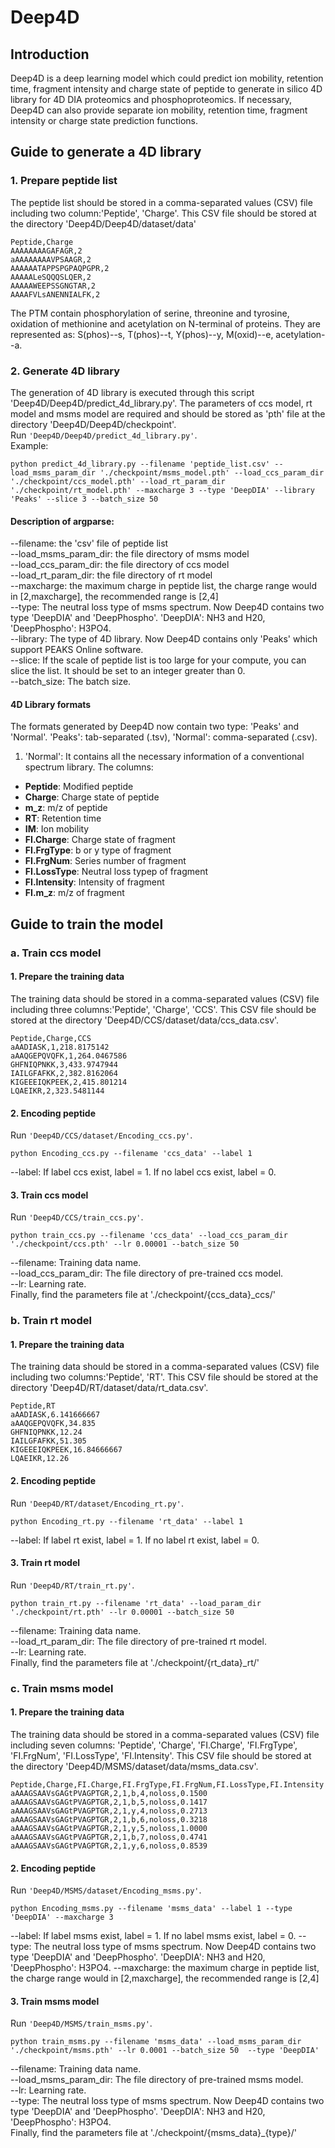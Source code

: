 # Deep4D
## Introduction
Deep4D is a deep learning model which could predict ion mobility, retention time, fragment intensity and charge state of peptide to generate in silico 4D library for 4D DIA proteomics and phosphoproteomics.
If necessary, Deep4D can also provide separate ion mobility, retention time, fragment intensity or charge state prediction functions.
## Guide to generate a 4D library 
### 1. Prepare peptide list
The peptide list should be stored in a comma-separated values (CSV) file including two column:'Peptide', 'Charge'. This CSV file should be stored at the directory 'Deep4D/Deep4D/dataset/data'
```
Peptide,Charge
AAAAAAAAGAFAGR,2
aAAAAAAAAVPSAAGR,2
AAAAAATAPPSPGPAQPGPR,2
AAAAALeSQQQSLQER,2
AAAAAWEEPSSGNGTAR,2
AAAAFVLsANENNIALFK,2
```
The PTM contain phosphorylation of serine, threonine and tyrosine, oxidation of methionine and acetylation on N-terminal of proteins. They are represented as: S(phos)--s, T(phos)--t, Y(phos)--y, M(oxid)--e, acetylation--a.

### 2. Generate 4D library
The generation of 4D library is executed through this script 'Deep4D/Deep4D/predict_4d_library.py'. The parameters of ccs model, rt model and msms model are required and should be stored as 'pth' file at the directory 'Deep4D/Deep4D/checkpoint'.   
Run `'Deep4D/Deep4D/predict_4d_library.py'`.  
Example:
```
python predict_4d_library.py --filename 'peptide_list.csv' --load_msms_param_dir './checkpoint/msms_model.pth' --load_ccs_param_dir './checkpoint/ccs_model.pth' --load_rt_param_dir './checkpoint/rt_model.pth' --maxcharge 3 --type 'DeepDIA' --library 'Peaks' --slice 3 --batch_size 50 
```
#### Description of argparse:  
--filename: the 'csv' file of peptide list  
--load_msms_param_dir: the file directory of msms model  
--load_ccs_param_dir: the file directory of ccs model  
--load_rt_param_dir: the file directory of rt model  
--maxcharge: the maximum charge in peptide list, the charge range would in [2,maxcharge], the recommended range is [2,4]  
--type: The neutral loss type of msms spectrum. Now Deep4D contains two type 'DeepDIA' and 'DeepPhospho'. 'DeepDIA': NH3 and H20, 'DeepPhospho': H3PO4.  
--library: The type of 4D library. Now Deep4D contains only 'Peaks' which support PEAKS Online software.    
--slice: If the scale of  peptide list is too large for your compute, you can slice the list. It should be set to an integer greater than 0.  
--batch_size: The batch size.  
#### 4D Library formats
The formats generated by Deep4D now contain two type: 'Peaks' and 'Normal'. 'Peaks': tab-separated (.tsv), 'Normal': comma-separated (.csv).   
1. 'Normal': It contains all the necessary information of a conventional spectrum library. The columns:
- **Peptide**: Modified peptide
- **Charge**: Charge state of peptide
- **m_z**: m/z of peptide
- **RT**: Retention time
- **IM**: Ion mobility
- **FI.Charge**: Charge state of fragment 
- **FI.FrgType**: b or y type of fragment
- **FI.FrgNum**: Series number of fragment
- **FI.LossType**: Neutral loss typep of fragment
- **FI.Intensity**: Intensity of fragment
- **FI.m_z**: m/z of fragment
## Guide to train the model
### a. Train ccs model  
#### 1. Prepare the training data
The training data should be stored in a comma-separated values (CSV) file including three columns:'Peptide', 'Charge', 'CCS'. This CSV file should be stored at the directory 'Deep4D/CCS/dataset/data/ccs_data.csv'.
```
Peptide,Charge,CCS
aAADIASK,1,218.8175142
aAAQGEPQVQFK,1,264.0467586
GHFNIQPNKK,3,433.9747944
IAILGFAFKK,2,382.8162064
KIGEEEIQKPEEK,2,415.801214
LQAEIKR,2,323.5481144
```
#### 2. Encoding peptide
Run `'Deep4D/CCS/dataset/Encoding_ccs.py'`. 
```
python Encoding_ccs.py --filename 'ccs_data' --label 1
```
--label: If label ccs exist, label = 1. If no label ccs exist, label = 0.
#### 3. Train ccs model
Run `'Deep4D/CCS/train_ccs.py'`. 
```
python train_ccs.py --filename 'ccs_data' --load_ccs_param_dir './checkpoint/ccs.pth' --lr 0.00001 --batch_size 50
```
--filename: Training data name.  
--load_ccs_param_dir: The file directory of pre-trained ccs model.  
--lr: Learning rate.  
Finally, find the parameters file at './checkpoint/{ccs_data}_ccs/'
### b. Train rt model  
#### 1. Prepare the training data
The training data should be stored in a comma-separated values (CSV) file including two columns:'Peptide', 'RT'. This CSV file should be stored at the directory 'Deep4D/RT/dataset/data/rt_data.csv'.
```
Peptide,RT
aAADIASK,6.141666667
aAAQGEPQVQFK,34.835
GHFNIQPNKK,12.24
IAILGFAFKK,51.305
KIGEEEIQKPEEK,16.84666667
LQAEIKR,12.26
```
#### 2. Encoding peptide
Run `'Deep4D/RT/dataset/Encoding_rt.py'`. 
```
python Encoding_rt.py --filename 'rt_data' --label 1
```
--label: If label rt exist, label = 1. If no label rt exist, label = 0.
#### 3. Train rt model
Run `'Deep4D/RT/train_rt.py'`. 
```
python train_rt.py --filename 'rt_data' --load_param_dir './checkpoint/rt.pth' --lr 0.00001 --batch_size 50
```
--filename: Training data name.  
--load_rt_param_dir: The file directory of pre-trained rt model.  
--lr: Learning rate.  
Finally, find the parameters file at './checkpoint/{rt_data}_rt/'
### c. Train msms model  
#### 1. Prepare the training data
The training data should be stored in a comma-separated values (CSV) file including seven columns: 'Peptide', 'Charge', 'FI.Charge', 'FI.FrgType', 'FI.FrgNum', 'FI.LossType', 'FI.Intensity'. This CSV file should be stored at the directory 'Deep4D/MSMS/dataset/data/msms_data.csv'.
```
Peptide,Charge,FI.Charge,FI.FrgType,FI.FrgNum,FI.LossType,FI.Intensity
aAAAGSAAVsGAGtPVAGPTGR,2,1,b,4,noloss,0.1500
aAAAGSAAVsGAGtPVAGPTGR,2,1,b,5,noloss,0.1417
aAAAGSAAVsGAGtPVAGPTGR,2,1,y,4,noloss,0.2713
aAAAGSAAVsGAGtPVAGPTGR,2,1,b,6,noloss,0.3218
aAAAGSAAVsGAGtPVAGPTGR,2,1,y,5,noloss,1.0000
aAAAGSAAVsGAGtPVAGPTGR,2,1,b,7,noloss,0.4741
aAAAGSAAVsGAGtPVAGPTGR,2,1,y,6,noloss,0.8539
```
#### 2. Encoding peptide
Run `'Deep4D/MSMS/dataset/Encoding_msms.py'`. 
```
python Encoding_msms.py --filename 'msms_data' --label 1 --type 'DeepDIA' --maxcharge 3
```
--label: If label msms exist, label = 1. If no label msms exist, label = 0.
--type: The neutral loss type of msms spectrum. Now Deep4D contains two type 'DeepDIA' and 'DeepPhospho'. 'DeepDIA': NH3 and H20, 'DeepPhospho': H3PO4.
--maxcharge: the maximum charge in peptide list, the charge range would in [2,maxcharge], the recommended range is [2,4]  
#### 3. Train msms model
Run `'Deep4D/MSMS/train_msms.py'`. 
```
python train_msms.py --filename 'msms_data' --load_msms_param_dir './checkpoint/msms.pth' --lr 0.0001 --batch_size 50  --type 'DeepDIA'
```
--filename: Training data name.  
--load_msms_param_dir: The file directory of pre-trained msms model.  
--lr: Learning rate.  
--type: The neutral loss type of msms spectrum. Now Deep4D contains two type 'DeepDIA' and 'DeepPhospho'. 'DeepDIA': NH3 and H20, 'DeepPhospho': H3PO4.  
Finally, find the parameters file at './checkpoint/{msms_data}_{type}/'

